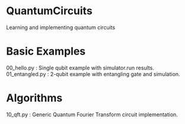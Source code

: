 # QuantumCircuits
Learning and implementing quantum circuits


# Basic Examples
00\_hello.py		: Single qubit example with simulator.run results.
01\_entangled.py 	: 2-qubit example with entangling gate and simulation.


# Algorithms
10\_qft.py		: Generic Quantum Fourier Transform circuit implementation.

